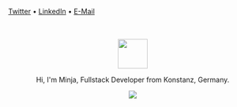 [Twitter](https://twitter.com/minja_ppp) • [LinkedIn](https://www.linkedin.com/in/milijan-popovic/) • [E-Mail](mailto:milijan.popovic@web.de)

<br>
<br>

<div align='center'>
   <a href="https://wangchujiang.com/">
    <img width="60" height="60" src="https://user-images.githubusercontent.com/77694499/139705948-b36de4b3-c3a8-490f-903a-7979c2c785cd.png" /> 
   </a>

  <p>Hi, I'm Minja, Fullstack Developer from Konstanz, Germany.</p>
  
  <a href="#">
    <img src="https://github-readme-stats.vercel.app/api?username=minime89-maker&show_icons=true&icon_color=805AD5&text_color=718096&bg_color=ffffff&count_private=true&hide_title=true&hide_border=true&hide=contribs,issues" />
  </a>
</div>

